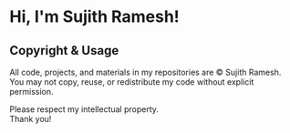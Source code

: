 # Hi, I'm Sujith Ramesh!

## Copyright & Usage

All code, projects, and materials in my repositories are © Sujith Ramesh.  
You may not copy, reuse, or redistribute my code without explicit permission.

Please respect my intellectual property.  
Thank you!